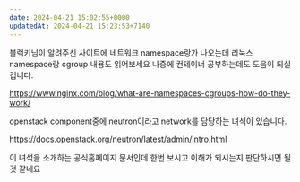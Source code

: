 ```yaml
---
date: 2024-04-21 15:02:55+0000
updatedAt: 2024-04-21 15:23:53+7140
---
```

블랙키님이 알려주신 사이트에 네트워크 namespace랑가 나오는데  리눅스 namespace랑 cgroup 내용도 읽어보세요 나중에 컨테이너 공부하는데도 도움이 되실겁니다.

https://www.nginx.com/blog/what-are-namespaces-cgroups-how-do-they-work/

openstack component중에 neutron이라고 network를 담당하는 녀석이 있습니다.

https://docs.openstack.org/neutron/latest/admin/intro.html

이 녀석을 소개하는 공식홈페이지 문서인데
한번 보시고 이해가 되시는지 판단하시면 될 것 같네요